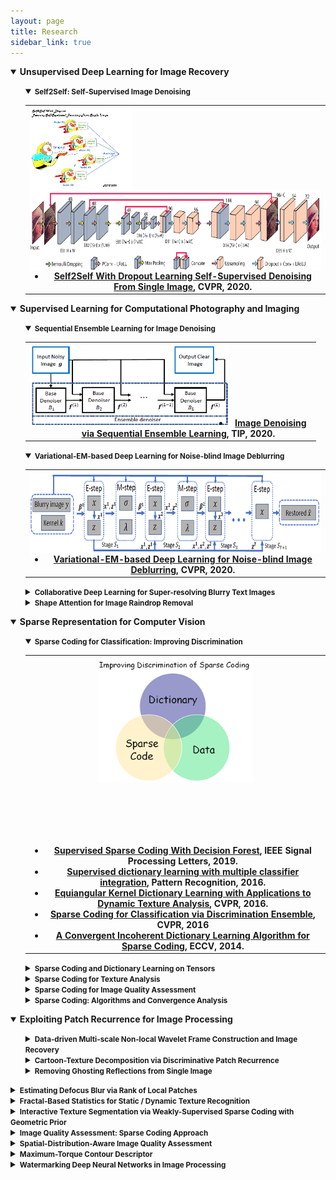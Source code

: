 ```yaml
---
layout: page
title: Research
sidebar_link: true
---
```

<!--
<p class="message">
  Carry on!
</p>
-->
<details open="">
<summary><strong>Unsupervised Deep Learning for Image Recovery</strong></summary>
<ul>

<details open="">
<summary><strong><small>Self2Self: Self-Supervised Image Denoising</small></strong></summary>
<!--1-1-->
<table>
<tbody>
<tr>
 <th>
  <img src="https://github.com/Dofboom/Dofboom.github.io/raw/master/images/r_im1.png" alt="" height="130" align="left" />
  <img src="https://github.com/Dofboom/Dofboom.github.io/raw/master/images/r_im2.png" alt="" height="130" align="left" />
  <br /><br />
  <br /><br /><br /><br />
  <ul>
   <li type="disc"><strong><a href="https://github.com/csyhquan/csyhquan.github.io/raw/master/manuscript/20x-cvpr-Self2Self%20With%20Dropout%20Learning%20Self-Supervised%20Denoising%20From%20Single%20Image.pdf">Self2Self With Dropout Learning Self-Supervised Denoising From Single Image</a></strong>, CVPR, 2020.</li>
  </ul>
 </th>
</tr>

</tbody>
</table>
</details>
</ul>
</details>

<!--2-->
<details open="">
<summary><strong>Supervised Learning for Computational Photography and Imaging</strong></summary>
<ul>
<!--2-1-->
<details open="">
<summary><strong><small>Sequential Ensemble Learning for Image Denoising</small></strong></summary>

<table>
<tbody>
<tr>
 <th>
  <img src="https://github.com/Dofboom/Dofboom.github.io/raw/master/images/r_im3.png" alt="" height="130" align="left" />
  <br /><br />
  <br /><br /><br /><br />
<ul>
<li type="disc"><strong><a href="https://github.com/csyhquan/csyhquan.github.io/raw/master/manuscript/20-tip-Image%20Denoising%20via%20Sequential%20Ensemble%20Learning.pdf">Image Denoising via Sequential Ensemble Learning</a></strong>, TIP, 2020.</li>
</ul>
 </th>
</tr>
</tbody>
</table>
</details>

<!--2-2-->
<details open="">
<summary><strong><small>Variational-EM-based Deep Learning for Noise-blind Image Deblurring</small></strong></summary>

<table>
<tbody>
<tr>
 <th>
  <img src="https://github.com/Dofboom/Dofboom.github.io/raw/master/images/r_im4.png" alt="" height="130" align="left" />
  <br /><br />
  <br /><br /><br /><br />
<ul>
<li type="disc"><strong><a href="https://github.com/csyhquan/csyhquan.github.io/raw/master/manuscript/20x-cvpr-Variational-EM-based%20Deep%20Learning%20for%20Noise-blind%20Image%20Deblurring.pdf">Variational-EM-based Deep Learning for Noise-blind Image Deblurring</a></strong>, CVPR, 2020.</li>
</ul>
 </th>
</tr>
</tbody>
</table>
</details>

<!--2-3-->
<details>
<summary><strong><small>Collaborative Deep Learning for Super-resolving Blurry Text Images</small></strong></summary>

<table>
<tbody>
<tr>
 <th>
  <img src="https://github.com/Dofboom/Dofboom.github.io/raw/master/images/r_im5.png" alt="" height="260" align="left" />
  <br /><br />
  <br /><br /><br /><br />
  <br /><br />
  <br /><br /><br />
  <img src="https://github.com/Dofboom/Dofboom.github.io/raw/master/images/r_im6.png" alt="" height="130" align="left" />
  <br /><br />
  <br /><br /><br /><br />
<ul>
<li type="disc"><strong><a href="https://github.com/csyhquan/csyhquan.github.io/raw/master/manuscript/20x-tci-Collaborative%20Deep%20Learning%20for%20Super-Resolving%20Blurry%20Text%20Images.pdf">Collaborative Deep Learning for Super-Resolving Blurry Text Images </a></strong>, TCI, 2020.</li>
</ul>
 </th>
</tr>
</tbody>
</table>
</details>

<!--2-4-->
<details>
<summary><strong><small>Shape Attention for Image Raindrop Removal </small></strong></summary>

<table>
<tbody>
<tr>
 <th>
  <img src="https://github.com/Dofboom/Dofboom.github.io/raw/master/images/r_im7.png" alt="" height="130" align="left" />
  <img src="https://github.com/Dofboom/Dofboom.github.io/raw/master/images/r_im8.png" alt="" height="130" align="left" />
  <br /><br />
  <br /><br /><br /><br />
  <img src="https://github.com/Dofboom/Dofboom.github.io/raw/master/images/im_2_4_3.png" alt="" height="260" align="left" />
  <br /><br />
  <br /><br /><br /><br /><br />
  <br /><br />
  <br /><br />
<ul>
<li type="disc"><strong><a href="https://github.com/csyhquan/csyhquan.github.io/raw/master/manuscript/19-iccv-Deep%20Learning%20for%20Seeing%20Through%20Window%20With%20Raindrops.pdf">Deep Learning for Seeing Through Window With Raindrops </a></strong>, ICCV, 2019.</li>
</ul>
 </th>
</tr>
</tbody>
</table>

</details>

</ul>
</details>



<!---------------------------------3-------------------------------------------------->
<!---------------------------------3-------------------------------------------------->
<!---------------------------------3-------------------------------------------------->
<details open="">
<summary><strong>Sparse Representation for Computer Vision</strong></summary>
<ul>
<!--3-1-->
<details open="">
<summary><strong><small>Sparse Coding for Classification: Improving Discrimination</small></strong></summary>
<table>
<tbody>
<tr>
 <th>
  <img src="https://github.com/Dofboom/Dofboom.github.io/raw/master/images/im_3_1_1.png" alt="" height="200" align="center" />
  <br /><br />
  <br /><br /><br /><br />
<ul>
<li type="disc"><strong><a href="https://github.com/csyhquan/csyhquan.github.io/raw/master/manuscript/19-spl-Supervised%20Sparse%20Coding%20With%20Decision%20Forest.pdf">Supervised Sparse Coding With Decision Forest</a></strong>, IEEE Signal Processing Letters, 2019.</li>
<li type="disc"><strong><a href="https://github.com/csyhquan/csyhquan.github.io/raw/master/manuscript/16-pr-Supervised%20dictionary%20learning%20with%20multiple%20classifier%20integration.pdf">Supervised dictionary learning with multiple classifier integration</a></strong>, Pattern Recognition, 2016.</li>
<li type="disc"><strong><a href="https://github.com/csyhquan/csyhquan.github.io/raw/master/manuscript/16-cvpr-Equiangular%20Kernel%20Dictionary%20Learning%20with%20Applications%20to%20Dynamic%20Texture%20Analysis.pdf">Equiangular Kernel Dictionary Learning with Applications to Dynamic Texture Analysis</a></strong>, CVPR, 2016.</li>
<li type="disc"><strong><a href="https://github.com/csyhquan/csyhquan.github.io/raw/master/manuscript/16-cvpr-Sparse%20Coding%20for%20Classification%20via%20Discrimination%20Ensemble.pdf">Sparse Coding for Classification via Discrimination Ensemble</a></strong>, CVPR, 2016</li>
<li type="disc"><strong><a href="https://github.com/csyhquan/csyhquan.github.io/raw/master/manuscript/14-eccv-A%20Convergent%20Incoherent%20Dictionary%20Learning%20Algorithm%20for%20Sparse%20Coding.pdf">A Convergent Incoherent Dictionary Learning Algorithm for Sparse Coding</a></strong>, ECCV, 2014.</li>
</ul>
 </th>
</tr>
</tbody>
</table>
</details>
<!--3-2-->
<details>
<summary><strong><small>Sparse Coding and Dictionary Learning on Tensors </small></strong></summary>
<table>
<tbody>
<tr>
 <th>
<ul>
<li type="disc"><strong><a href="https://github.com/csyhquan/csyhquan.github.io/raw/master/manuscript/20x-tmm-Factorized%20Tensor%20Dictionary%20Learning%20for%20Visual%20Tensor%20Data%20Completion.PDF">Factorized Tensor Dictionary Learning for Visual Tensor Data Completion </a></strong>, IEEE Transactions on Multimedia, 2020.</li>
<li type="disc"><strong><a href="https://github.com/csyhquan/csyhquan.github.io/raw/master/manuscript/19-tcyb-Exploiting%20Global%20Low-rank%20Structure%20and%20Local%20Sparsity%20Nature%20for%20Tensor%20Completion.pdf">Exploiting Global Low-rank Structure and Local Sparsity Nature for Tensor Completion </a></strong>, IEEE Transactions on Cybernetics, 2019.</li>
<li type="disc"><strong><a href="https://github.com/csyhquan/csyhquan.github.io/raw/master/manuscript/15-iccv-Dynamic%20Texture%20Recognition%20via%20Orthogonal%20Tensor%20Dictionary%20Learning.pdf">Dynamic Texture Recognition via Orthogonal Tensor Dictionary Learning </a></strong>, ICCV, 2015.</li>
</ul>
 </th>
</tr>
</tbody>
</table>
</details>
<!--3-3-->
<details>
<summary><strong><small>Sparse Coding for Texture Analysis</small></strong></summary>
<table>
<tbody>
<tr>
 <th>
  <img src="https://github.com/Dofboom/Dofboom.github.io/raw/master/images/im_3_3_1.png" alt="" height="130" align="left" />
  <br /><br />
  <br /><br /><br /><br />
<ul>
<li type="disc"><strong><a href="https://github.com/csyhquan/csyhquan.github.io/raw/master/manuscript/20-spl-Weakly-Supervised%20Sparse%20Coding%20with%20Geometric%20Prior%20for%20Interactive%20Texture%20Segmentation.pdf">Weakly-Supervised Sparse Coding with Geometric Prior for Interactive Texture Segmentation </a></strong>, SPL, 2020.</li>
<li type="disc"><strong><a href="https://github.com/csyhquan/csyhquan.github.io/raw/master/manuscript/16-cvpr-Equiangular%20Kernel%20Dictionary%20Learning%20with%20Applications%20to%20Dynamic%20Texture%20Analysis.pdf">Equiangular Kernel Dictionary Learning with Applications to Dynamic Texture Analysis</a></strong>, CVPR, 2016.</li>
<li type="disc"><strong><a href="https://github.com/csyhquan/csyhquan.github.io/raw/master/manuscript/15-iccv-Dynamic%20Texture%20Recognition%20via%20Orthogonal%20Tensor%20Dictionary%20Learning.pdf">Dynamic Texture Recognition via Orthogonal Tensor Dictionary Learning </a></strong>, ICCV, 2015.</li>
</ul>
 </th>
</tr>
</tbody>
</table>
</details>
<!--3-4-->
<details>
<summary><strong><small>Sparse Coding for Image Quality Assessment </small></strong></summary>
<table>
<tbody>
<tr>
 <th>
<ul>
<li type="disc"><strong><a href="https://github.com/csyhquan/csyhquan.github.io/raw/master/manuscript/20-nca-Full-reference%20image%20quality%20metric%20for%20blurry%20images%20and%20compressed%20images%20using%20hybrid%20dictionary%20learning.pdf">Full-reference image quality metric for blurry images and compressed images using hybrid dictionary learning </a></strong>, Neural Computing and Applications, 2020.</li>
<li type="disc"><strong><a href="https://github.com/csyhquan/csyhquan.github.io/raw/master/manuscript/20x-tmm-Image%20Quality%20Assessment%20Using%20Kernel%20Sparse%20Coding.pdf">Image Quality Assessment Using Kernel Sparse Coding</a></strong>, TMM, 2020.</li>
</ul>
 </th>
</tr>
</tbody>
</table>
</details>
<!--3-5-->
<details>
<summary><strong><small>Sparse Coding: Algorithms and Convergence Analysis </small></strong></summary>
<table>
<tbody>
<tr>
 <th>
<ul>
<li type="disc"><strong><a href="https://github.com/csyhquan/csyhquan.github.io/raw/master/manuscript/16-tpami-Dictionary%20learning%20for%20sparse%20coding_Algorithms%20and%20convergence%20analysis.pdf">Dictionary learning for sparse coding：Algorithms and convergence analysis </a></strong>, TPAMI, 2016.</li>
<li type="disc"><strong><a href="https://github.com/csyhquan/csyhquan.github.io/raw/master/manuscript/14-cvpr-l0%20norm%20based%20dictionary%20learning%20by%20proximal%20methods%20with%20global%20convergence.pdf">L0 norm-based dictionary learning by proximal methods with global convergence</a></strong>, CVPR, 2014.</li>
</ul>
 </th>
</tr>
</tbody>
</table>
</details>


</ul>
</details>

<!---------------------------------4-------------------------------------------------->
<!---------------------------------4-------------------------------------------------->
<!---------------------------------4-------------------------------------------------->
<details open="">
<summary><strong>Exploiting Patch Recurrence for Image Processing</strong></summary>
<ul>

<details>
<summary><strong><small>Data-driven Multi-scale Non-local Wavelet Frame Construction and Image Recovery </small></strong></summary>
<table>
<tbody>
<tr>
 <th>
  <img src="https://github.com/Dofboom/Dofboom.github.io/raw/master/images/im_4_1_1.png" alt="" height="160" align="left" />
  <img src="https://github.com/Dofboom/Dofboom.github.io/raw/master/images/im_4_2_2.png" alt="" width="160" align="left" />
  <br /><br />
  <br /><br /><br /><br />
<ul>
<li><strong><a href="https://github.com/csyhquan/csyhquan.github.io/raw/master/manuscript/15-josc-Data-driven%20multi-scale%20non-local%20wavelet%20frame%20construction%20and%20image%20recovery.pdf">Data-driven multi-scale non-local wavelet frame construction and image recovery </a></strong>, Journal of Scientific Computing, 2015.</li>
</ul>
 </th>
</tr>
</tbody>
</table>
</details>

<details>
<summary><strong><small>Cartoon-Texture Decomposition via Discriminative Patch Recurrence </small></strong></summary>
<small>
<ul>
<li><strong><a href="https://github.com/csyhquan/csyhquan.github.io/raw/master/manuscript/20x-siam-Cartoon-Texture%20Image%20Decomposition%20using%20Orientation%20Characteristics%20in%20Patch%20Recurrence.pdf">Cartoon-Texture Image Decomposition using Orientation Characteristics in  patch recurrence</a></strong>, SIAM Journal on Imaging Sciences, 2020.</li>
</ul>
</small>
</details>

<details>
<summary><strong><small>Removing Ghosting Reflections from Single Image </small></strong></summary>
<small>
<ul>
<li><strong><a href="https://github.com/csyhquan/csyhquan.github.io/raw/master/manuscript/20-tci-Removing%20Reflection%20From%20a%20Single%20Image%20With%20Ghosting%20Effect.pdf">Removing Reflection From a Single Image With Ghosting Effect</a></strong>, IEEE Transactions on Computational Imaging, 2020.</li>
</ul>
</small>
</details>
</ul>
</details>

<!---------------------------------5-------------------------------------------------->
<!---------------------------------5-------------------------------------------------->
<!---------------------------------5-------------------------------------------------->

<details>
<summary><strong><small>Estimating Defocus Blur via Rank of Local Patches </small></strong></summary>
<small>
<ul>
<li><strong><a href="https://github.com/csyhquan/csyhquan.github.io/raw/master/manuscript/17-iccv-Estimating%20Defocus%20Blur%20via%20Rank%20of%20Local%20Patches.pdf">Estimating Defocus Blur via Rank of Local Patches </a></strong>, ICCV, 2017.</li>
</ul>
</small>
</details>











<details>
<summary><strong><small>Fractal-Based Statistics for Static / Dynamic Texture Recognition </small></strong></summary>
<small>
<ul>
<li><strong><a href="https://github.com/csyhquan/csyhquan.github.io/raw/master/manuscript/17-cviu-Spatiotemporal%20lacunarity%20spectrum%20for%20dynamic%20texture%20classification.pdf">Spatiotemporal lacunarity spectrum for dynamic texture classification</a></strong>, Computer Vision and Image Understanding, 2017.</li>
<li><strong><a href="https://github.com/csyhquan/csyhquan.github.io/raw/master/manuscript/15-pr-Classifying%20dynamic%20textures%20via%20spatiotemporal%20fractal%20analysis.pdf">Classifying dynamic textures via spatiotemporal fractal analysis </a></strong>, Pattern Recognition, 2015.</li>
<li><strong><a href="https://github.com/csyhquan/csyhquan.github.io/raw/master/manuscript/15-icme-CHARACTERIZING%20DYNAMIC%20TEXTURES%20WITH%20SPACE-TIME%20LACUNARITY%20ANALYSIS.pdf">CHARACTERIZING DYNAMIC TEXTURES WITH SPACE-TIME LACUNARITY ANALYSIS </a></strong>, ICME, 2015.</li>
<li><strong><a href="https://github.com/csyhquan/csyhquan.github.io/raw/master/manuscript/14-cvpr-Lacunarity%20Analysis%20on%20Image%20Patterns%20for%20Texture%20Classification.pdf">Lacunarity Analysis on Image Patterns for Texture Classification </a></strong>, CVPR, 2014.</li>
<li><strong><a href="https://github.com/csyhquan/csyhquan.github.io/raw/master/manuscript/14-ivc-A%20distinct%20and%20compact%20texture%20descriptor.pdf">A distinct and compact texture descriptor </a></strong>, Image and Vision Computing, 2014.</li>
<li><strong><a href="https://github.com/csyhquan/csyhquan.github.io/raw/master/manuscript/11-iccv-Dynamic%20Texture%20Classification%20Using%20Dynamic%20Fractal%20Analysis.pdf">Dynamic Texture Classification Using Dynamic Fractal Analysis </a></strong>, ICCV, 2011.</li>
</ul>
</small>
</details>

<details>
<summary><strong><small>Interactive Texture Segmentation via Weakly-Supervised Sparse Coding with Geometric Prior </small></strong></summary>
<small>
<ul>
<li><strong><a href="https://github.com/csyhquan/csyhquan.github.io/raw/master/manuscript/20-spl-Weakly-Supervised%20Sparse%20Coding%20with%20Geometric%20Prior%20for%20Interactive%20Texture%20Segmentation.pdf">Weakly-Supervised Sparse Coding with Geometric Prior for Interactive Texture Segmentation </a></strong>, IEEE Signal Processing Letters, 2020.</li>
</ul>
</small>
</details>

<details>
<summary><strong><small>Image Quality Assessment: Sparse Coding Approach </small></strong></summary>
<small>
<ul>
<li><strong><a href="https://github.com/csyhquan/csyhquan.github.io/raw/master/manuscript/20-nca-Full-reference%20image%20quality%20metric%20for%20blurry%20images%20and%20compressed%20images%20using%20hybrid%20dictionary%20learning.pdf">Full-reference image quality metric for blurry images and compressed images using hybrid dictionary learning </a></strong>, Neural Computing and Applications, 2020.</li>
</ul>
</small>
</details>

<details>
<summary><strong><small>Spatial-Distribution-Aware Image Quality Assessment </small></strong></summary>
<small>
<ul>
<li><strong><a href="https://github.com/csyhquan/csyhquan.github.io/raw/master/manuscript/15-tip-Fractal%20Analysis%20for%20Reduced%20Reference%20Image%20Quality%20Assessment.pdf">Fractal Analysis for Reduced Reference Image Quality Assessment </a></strong>, IEEE Transactions on Image Processing, 2015.</li>
<li><strong><a href="https://github.com/csyhquan/csyhquan.github.io/raw/master/manuscript/15-sp-Directional%20regularity%20for%20visual%20quality%20estimation.pdf">Directional regularity for visual quality estimation </a></strong>, Signal Processing, 2015.</li>
<li><strong><a href="https://github.com/csyhquan/csyhquan.github.io/raw/master/manuscript/14-spic-Reduced%20Reference%20Image%20Quality%20Assessment%20Using%20Regularity%20of%20Phase%20Congruency.pdf">Reduced Reference Image Quality Assessment Using Regularity of Phase Congruency </a></strong>, Signal Processing: Image Communication, 2014.</li>
</ul>
</small>
</details>

<details>
<summary><strong><small>Maximum-Torque Contour Descriptor </small></strong></summary>
<small>
<ul>
<li><strong><a href="https://github.com/csyhquan/csyhquan.github.io/raw/master/manuscript/12-cvpr-Contour-Based%20Recognition.pdf">Contour-Based Recognition </a></strong>, CVPR, 2012.</li>
</ul>
</small>
</details>

<details>
<summary><strong><small>Watermarking Deep Neural Networks in Image Processing </small></strong></summary>
<small>
<ul>
<li><strong><a href="https://github.com/csyhquan/csyhquan.github.io/raw/master/manuscript/20x-tnnls-Watermarking%20Deep%20Neural%20Networks%20in%20Image%20Processing.pdf">Watermarking Deep Neural Networks in Image Processing </a></strong>, IEEE Transactions on Neural Networks and Learning Systems, 2020.</li>
</ul>
</small>
</details>





